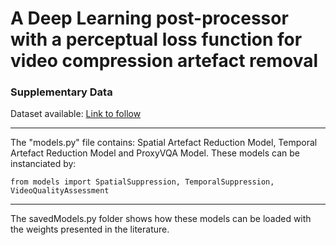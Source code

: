 # A Deep Learning post-processor with a perceptual loss function for video compression artefact removal
### Supplementary Data

Dataset available: [Link to follow](https://forms.office.com/Pages/ResponsePage.aspx?id=jb6V1Qaz9EWAZJ5bgvvlK088VywVtzhHrTQguQrCRblUNTEwSkc2TUY5TDJYRU1DWjBKSE5SSEFaUi4u)

---

The "models.py" file contains: Spatial Artefact Reduction Model, Temporal Artefact Reduction Model and ProxyVQA Model. 
These models can be instanciated by:

```
from models import SpatialSuppression, TemporalSuppression, VideoQualityAssessment
```

--- 

The savedModels.py folder shows how these models can be loaded with the weights presented in the literature. 
